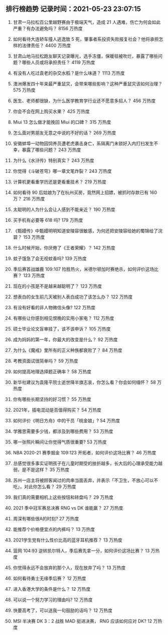 
## 排行榜趋势 记录时间：2021-05-23 23:07:15
  
  1. 甘肃一马拉松百公里越野赛由于极端天气，造成 21 人遇难，伤亡为何会如此严重？有办法避免吗？ 8156 万热度
    
  2. 如何看待大连轿车撞人逃逸致 5 死，肇事者系投资失败报复社会？他将承担怎样的法律责任？ 4400 万热度
    
  3. 甘肃山地马拉松跑友聊天记录曝光，选手冻僵，保暖毯被吹烂，暴露了哪些问题？哪些人员或将承担责任？ 4119 万热度
    
  4. 有没有人吃过袁老的杂交水稻？是什么味道？ 1113 万热度
    
  5. 澳洲爆发四十年来最严重鼠灾，会带来哪些影响？这种严重鼠灾该如何治理？ 575 万热度
    
  6. 医生、老师都很缺，为什么医学教育学行业还不愿意多招人？ 456 万热度
    
  7. 你会不会在网上购买水果？ 425 万热度
    
  8. Miui 13 怎么做才能挽回 Miui 的口碑？ 315 万热度
    
  9. 怎么面对男朋友无意之中说的不好的话？ 269 万热度
    
  10. 安徽蚌埠一动物园饲养员遭老虎袭击身亡，系隔离门未锁好入内打扫发生不幸，暴露了哪些问题？ 243 万热度
    
  11. 为什么《水浒传》特别真实？ 243 万热度
    
  12. 你觉得《斗破苍穹》哪一章文笔炸裂？ 243 万热度
    
  13. 计算机更看重学历还是更看重技术？ 219 万热度
    
  14. 如何看待 90 后姑娘为了在杭州买房，竟然网上招嫖，被抓时存款已有 160 万？ 216 万热度
    
  15. 太聪明的人为什么会让人感到不能亲近？ 190 万热度
    
  16. 买手机有必要等 618 吗? 179 万热度
    
  17. 《甄嬛传》中甄嬛明明知道安陵容很敏感，为何还把安陵容给她的蜀锦给了浣碧？ 153 万热度
    
  18. 什么时候开始，你厌倦了《王者荣耀》？ 142 万热度
    
  19. 蚊子饿急了会无视蚊香吗? 139 万热度
    
  20. 季后赛首战雄鹿 109:107 险胜热火，米德尔顿加时赛绝杀，如何评价这场比赛？ 123 万热度
    
  21. 现在的小孩是不是越来越聪明了？ 123 万热度
    
  22. 想表白的女生前几天被别人表白成功了该怎么办？ 122 万热度
    
  23. 有没有好看的非人物微信头像? 122 万热度
    
  24. 有哪些让你感到相见恨晚的实用小家电？ 112 万热度
    
  25. 硕士毕业论文盲审挂了，该不该申诉？ 105 万热度
    
  26. 成为妈妈的第一年，你最大的改变是什么？ 92 万热度
    
  27. 为什么《魔戒》里所有的正义种族都衰败了？ 84 万热度
    
  28. 考教资面试很简单吗？ 59 万热度
    
  29. 如何提高地理选择题正确率？ 58 万热度
    
  30. 新华社建议为袁隆平院士逝世降半旗志哀，你怎么看？你会如何缅怀？ 58 万热度
    
  31. 你有哪些长期坚持的好习惯？ 55 万热度
    
  32. 2021年，插电混动是否值得购买？ 54 万热度
    
  33. 如何评价《明日方舟》中的干员「桃金娘」? 54 万热度
    
  34. 学雅思需要多少钱，都涉及到哪些费用？ 53 万热度
    
  35. 哪一张照片瞬间让你觉得气质很重要? 53 万热度
    
  36. NBA 2020-21 赛季掘金 109:123 开拓者，如何评价这场比赛？ 46 万热度
    
  37. 总感觉很多事实证明孩子在儿童时期受的挫折越多，长大后的心理承受能力越弱，是不是这样？ 35 万热度
    
  38. 苏州一店主将被顾客闻过的肉串当面丢弃，并表示「不卫生，不放心可以不吃」，对此你怎么看？ 29 万热度
    
  39. 我们真的需要相机上这些按钮和转盘吗？ 29 万热度
    
  40. 2021 季中冠军赛总决赛 RNG vs DK 谁能赢？ 27 万热度
    
  41. 周深有哪些很A的时刻? 27 万热度
    
  42. 能推荐个价格便宜点的内裤吗？ 13 万热度
    
  43. 2021学生党有什么性价比高的蓝牙耳机推荐？ 13 万热度
    
  44. 篮网 104:93 逆转凯尔特人，季后赛先拿一分，如何评价这场比赛？ 13 万热度
    
  45. 你觉得永远不会放弃的那个人，现在放弃了吗？ 13 万热度
    
  46. 如何看待勇士无缘季后赛？ 12 万热度
    
  47. 进入香港大学的条件是什么？ 12 万热度
    
  48. 可以说一个努力学习的理由吗? 12 万热度
    
  49. 快要高考了，可以送我一句鼓励的话吗？ 12 万热度
    
  50. MSI 半决赛 DK 3：2 战胜 MAD 挺进决赛， RNG 应该如何应对 DK? 12 万热度
    